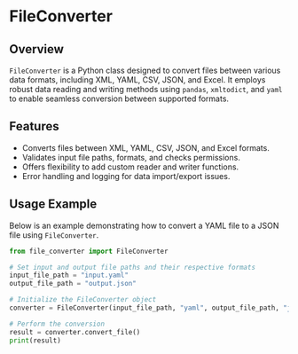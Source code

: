 # FileConverter

## Overview
`FileConverter` is a Python class designed to convert files between various data formats, including XML, YAML, CSV, JSON, and Excel. It employs robust data reading and writing methods using `pandas`, `xmltodict`, and `yaml` to enable seamless conversion between supported formats.

## Features
- Converts files between XML, YAML, CSV, JSON, and Excel formats.
- Validates input file paths, formats, and checks permissions.
- Offers flexibility to add custom reader and writer functions.
- Error handling and logging for data import/export issues.

## Usage Example

Below is an example demonstrating how to convert a YAML file to a JSON file using `FileConverter`.

```python
from file_converter import FileConverter

# Set input and output file paths and their respective formats
input_file_path = "input.yaml"
output_file_path = "output.json"

# Initialize the FileConverter object
converter = FileConverter(input_file_path, "yaml", output_file_path, "json")

# Perform the conversion
result = converter.convert_file()
print(result)
